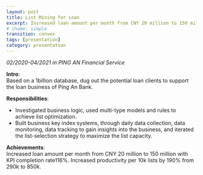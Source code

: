 ```yaml
---
layout: post
title: List Mining for Loan
excerpt: Increased loan amount per month from CNY 20 million to 150 million with KPI completion rate116%.
# theme: simple
transition: convex
tags: [presentation]
category: presentation
---
```

_02/2020-04/2021 in PING AN Financial Service_

__Intro__: <br>
Based on a 1billion database, dug out the potential loan clients to support the loan business of Ping An Bank.

__Responsibilities__: <br>
- Investigated business logic, used multi-type models and rules to achieve list optimization. <br>
- Built business key index systems, through daily data collection, data monitoring, data tracking to gain insights into the business, and iterated the list-selection strategy to maximize the list capacity.

__Achievements__: <br>
Increased loan amount per month from CNY 20 million to 150 million with KPI completion rate116%. Increased productivity per 10k lists by 190% from 290k to 850k.
